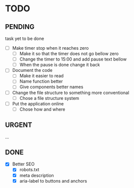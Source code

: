 # TODO

## PENDING

task yet to be done

- [ ] Make timer stop when it reaches zero
  - [ ] Make it so that the timer does not go bellow zero
  - [ ] Change the timer to 15:00 and add pause text bellow
  - [ ] When the pause is done change it back
- [ ] Document the code
  - [ ] Make it easier to read
  - [ ] Name function better
  - [ ] Give components better names
- [ ] Change the file structure to something more conventional
  - [ ] Chose a file structure system
- [ ] Put the application online
  - [ ] Chose how and where

## URGENT

...

## DONE

- [x] Better SEO
  - [x] robots.txt
  - [x] meta description
  - [x] aria-label to buttons and anchors
